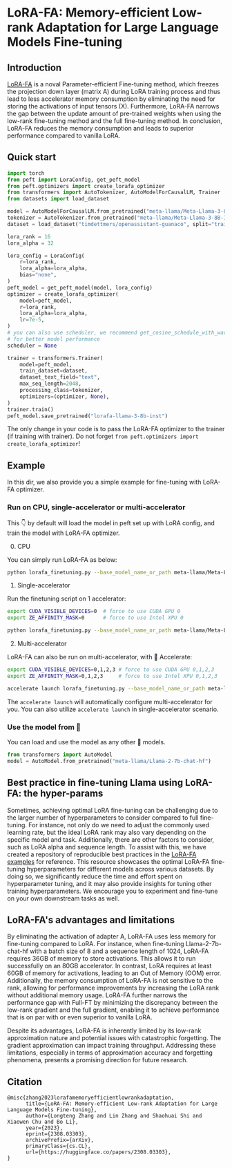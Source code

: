 # LoRA-FA: Memory-efficient Low-rank Adaptation for Large Language Models Fine-tuning

## Introduction

[LoRA-FA](https://huggingface.co/papers/2308.03303) is a noval Parameter-efficient Fine-tuning method, which freezes the projection down layer (matrix A) during LoRA training process and thus lead to less accelerator memory consumption by eliminating the need for storing the activations of input tensors (X). Furthermore, LoRA-FA narrows the gap between the update amount of pre-trained weights when using the low-rank fine-tuning method and the full fine-tuning method. In conclusion, LoRA-FA reduces the memory consumption and leads to superior performance compared to vanilla LoRA.

## Quick start

```python
import torch
from peft import LoraConfig, get_peft_model
from peft.optimizers import create_lorafa_optimizer
from transformers import AutoTokenizer, AutoModelForCausalLM, Trainer
from datasets import load_dataset

model = AutoModelForCausalLM.from_pretrained("meta-llama/Meta-Llama-3-8B-Instruct")
tokenizer = AutoTokenizer.from_pretrained("meta-llama/Meta-Llama-3-8B-Instruct")
dataset = load_dataset("timdettmers/openassistant-guanaco", split="train")

lora_rank = 16
lora_alpha = 32

lora_config = LoraConfig(
    r=lora_rank,
    lora_alpha=lora_alpha,
    bias="none",
)
peft_model = get_peft_model(model, lora_config)
optimizer = create_lorafa_optimizer(
    model=peft_model,
    r=lora_rank,
    lora_alpha=lora_alpha,
    lr=7e-5,
)
# you can also use scheduler, we recommend get_cosine_schedule_with_warmup from transformers
# for better model performance
scheduler = None

trainer = transformers.Trainer(
    model=peft_model,
    train_dataset=dataset,
    dataset_text_field="text",
    max_seq_length=2048,
    processing_class=tokenizer,
    optimizers=(optimizer, None),
)
trainer.train()
peft_model.save_pretrained("lorafa-llama-3-8b-inst")
```

The only change in your code is to pass the LoRA-FA optimizer to the trainer (if training with trainer). Do not forget `from peft.optimizers import create_lorafa_optimizer`!

## Example

In this dir, we also provide you a simple example for fine-tuning with LoRA-FA optimizer.

### Run on CPU, single-accelerator or multi-accelerator

This 👇 by default will load the model in peft set up with LoRA config, and train the model with LoRA-FA optimizer.

0. CPU

You can simply run LoRA-FA as below:

```bash
python lorafa_finetuning.py --base_model_name_or_path meta-llama/Meta-Llama-3-8B --dataset_name_or_path meta-math/MetaMathQA-40K --output_dir path/to/output --lorafa
```

1. Single-accelerator

Run the finetuning script on 1 accelerator:

```bash
export CUDA_VISIBLE_DEVICES=0  # force to use CUDA GPU 0
export ZE_AFFINITY_MASK=0      # force to use Intel XPU 0

python lorafa_finetuning.py --base_model_name_or_path meta-llama/Meta-Llama-3-8B --dataset_name_or_path meta-math/MetaMathQA-40K --output_dir path/to/output --lorafa
```

2. Multi-accelerator

LoRA-FA can also be run on multi-accelerator, with 🤗 Accelerate:

```bash
export CUDA_VISIBLE_DEVICES=0,1,2,3 # force to use CUDA GPU 0,1,2,3
export ZE_AFFINITY_MASK=0,1,2,3     # force to use Intel XPU 0,1,2,3

accelerate launch lorafa_finetuning.py --base_model_name_or_path meta-llama/Meta-Llama-3-8B --dataset_name_or_path meta-math/MetaMathQA-40K --output_dir path/to/output --lorafa
```

The `accelerate launch` will automatically configure multi-accelerator for you. You can also utilize `accelerate launch` in single-accelerator scenario.

### Use the model from 🤗
You can load and use the model as any other 🤗 models.
```python
from transformers import AutoModel
model = AutoModel.from_pretrained("meta-llama/Llama-2-7b-chat-hf")
```

## Best practice in fine-tuning Llama using LoRA-FA: the hyper-params

Sometimes, achieving optimal LoRA fine-tuning can be challenging due to the larger number of hyperparameters to consider compared to full fine-tuning. For instance, not only do we need to adjust the commonly used learning rate, but the ideal LoRA rank may also vary depending on the specific model and task. Additionally, there are other factors to consider, such as LoRA alpha and sequence length. To assist with this, we have created a repository of reproducible best practices in the [LoRA-FA examples](https://github.com/AaronZLT/lorafa) for reference. This resource showcases the optimal LoRA-FA fine-tuning hyperparameters for different models across various datasets. By doing so, we significantly reduce the time and effort spent on hyperparameter tuning, and it may also provide insights for tuning other training hyperparameters. We encourage you to experiment and fine-tune on your own downstream tasks as well.

## LoRA-FA's advantages and limitations

By eliminating the activation of adapter A, LoRA-FA uses less memory for fine-tuning compared to LoRA. For instance, when fine-tuning Llama-2-7b-chat-hf with a batch size of 8 and a sequence length of 1024, LoRA-FA requires 36GB of memory to store activations. This allows it to run successfully on an 80GB accelerator. In contrast, LoRA requires at least 60GB of memory for activations, leading to an Out of Memory (OOM) error. Additionally, the memory consumption of LoRA-FA is not sensitive to the rank, allowing for performance improvements by increasing the LoRA rank without additional memory usage. LoRA-FA further narrows the performance gap with Full-FT by minimizing the discrepancy between the low-rank gradient and the full gradient, enabling it to achieve performance that is on par with or even superior to vanilla LoRA.

Despite its advantages, LoRA-FA is inherently limited by its low-rank approximation nature and potential issues with catastrophic forgetting. The gradient approximation can impact training throughput. Addressing these limitations, especially in terms of approximation accuracy and forgetting phenomena, presents a promising direction for future research.

## Citation
```
@misc{zhang2023lorafamemoryefficientlowrankadaptation,
      title={LoRA-FA: Memory-efficient Low-rank Adaptation for Large Language Models Fine-tuning}, 
      author={Longteng Zhang and Lin Zhang and Shaohuai Shi and Xiaowen Chu and Bo Li},
      year={2023},
      eprint={2308.03303},
      archivePrefix={arXiv},
      primaryClass={cs.CL},
      url={https://huggingface.co/papers/2308.03303}, 
}
```

